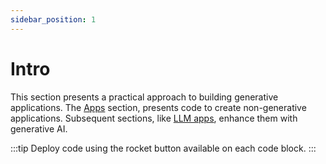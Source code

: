 ```yaml
---
sidebar_position: 1
---
```


# Intro

This section presents a practical approach to building generative applications. The [Apps](apps/intro.md) section, presents code to create non-generative applications. Subsequent sections, like [LLM apps](llmapps/intro.md), enhance them with generative AI.

:::tip
Deploy code using the rocket button available on each code block.
:::
